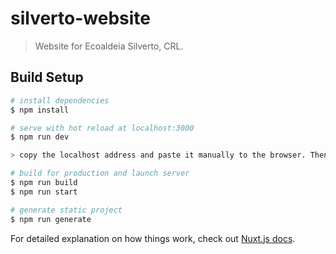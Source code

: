 # silverto-website

> Website for Ecoaldeia Silverto, CRL.

## Build Setup

```bash
# install dependencies
$ npm install

# serve with hot reload at localhost:3000
$ npm run dev

> copy the localhost address and paste it manually to the browser. Then add "en" or "pt" for desired language version.

# build for production and launch server
$ npm run build
$ npm run start

# generate static project
$ npm run generate
```

For detailed explanation on how things work, check out [Nuxt.js docs](https://nuxtjs.org).
